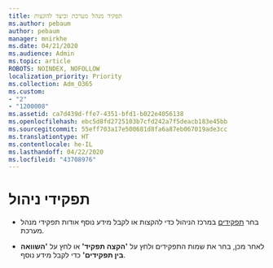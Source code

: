 ```yaml
---
title: תפקיד מנהל מערכת וכיצד להקצות
ms.author: pebaum
author: pebaum
manager: mnirkhe
ms.date: 04/21/2020
ms.audience: Admin
ms.topic: article
ROBOTS: NOINDEX, NOFOLLOW
localization_priority: Priority
ms.collection: Adm_O365
ms.custom:
- "2"
- "1200008"
ms.assetid: ca7d439d-ffe7-4351-bfd1-b022e4056138
ms.openlocfilehash: ebc5d8fd2725103b7cfd242a7f5deacb183e45bb
ms.sourcegitcommit: 55eff703a17e500681d8fa6a87eb067019ade3cc
ms.translationtype: HT
ms.contentlocale: he-IL
ms.lasthandoff: 04/22/2020
ms.locfileid: "43708976"
---
```

# <a name="admin-roles"></a>תפקידי ניהול

- בחר [תפקידים](https://admin.microsoft.com/Adminportal/Home#/roles) במרכז הניהול כדי להקצות או לקבל מידע נוסף אודות תפקידי מנהל מערכת.

- לאחר מכן, בחר את שמות התפקידים ולחץ על **'הקצה תפקיד'** או לחץ על **'השוואה בין תפקידים'** כדי לקבל מידע נוסף.

